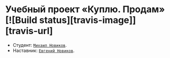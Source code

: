 # Учебный проект «Куплю. Продам» [![Build status][travis-image]][travis-url]

* Студент: [`Михаил Новиков`](https://up.htmlacademy.ru/nodejs/3/user/188464).
* Наставник: [`Евгений Новиков`](https://htmlacademy.ru/profile/id1499681).
